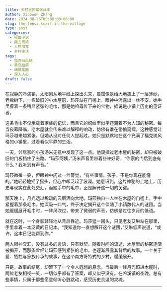 ```yaml
---
title: 乡村里的紧张丝巾
author: Xiaowen Zhang
date: 2024-08-26T09:00:00+08:00
slug: the-tense-scarf-in-the-village
type: post
categories:
  - 短篇小说
  - 南方哥特
  - 人物描写
  - 乡村生活
tags:
  - 福克纳风格
  - 悬念结局
  - 细腻笔触
  - 深入人心
draft: false
---
```


在寂静的冷溪镇，太阳刚从地平线上探出头来，晨霭像是给大地披上了一层薄纱。老橡树下，一栋破旧的小木屋前，玛莎站在门槛上，眼神中流露出一丝不安。她手里攥着一条稍显紧张的毛巾，那是她祖母传下来的宝物，据说是小镇上历史的见证者。

这条毛巾不仅承载着家族的记忆，而且它的织纹里似乎还藏着不为人知的秘密。每当夜幕降临，老木屋就会传来难以解释的响动，仿佛有谁在偷偷窥探。这种感觉让玛莎越来越紧张，但她从没对任何人提起过。她只是默默地在这个充满了福克纳风格的小镇里，过着看似平静的生活。

一天，邻居家的小孩汤米无意中发现了这一点。他窥探过老木屋的秘密，却只被破旧的门板挡住了去路。“玛莎阿姨，”汤米声音里带着些许好奇，“你家的门后到底有什么？我听到有声音。”

玛莎微微一笑，但眼神中闪过一丝警觉，“有些事情，孩子，不是你现在能懂的。”她轻轻地摇了摇头，但心中却泛起了波澜。她意识到，这片神秘的土地上，历史与现实在此处交汇，而她手中的毛巾，正是解开这一切的关键。

那天晚上，月光透过稀疏的云层洒向大地。玛莎独自一人坐在木屋的门槛上，手中紧握着那条毛巾。她深吸一口气，终于决定揭开这个伴随了小镇数代人的谜团。当她缓缓展开毛巾时，一阵风吹过，带来了微弱的声音，仿佛是过往岁月的低语。

就在这时，一个身影轻轻地从背后靠近。玛莎猛一回头，只见老友艾琳站在那里，手里拿着一本泛黄的日记本。“我知道你一直想解开这个谜团，”艾琳低声说道，“或许，这本日记能帮到你。”

两人眼神交汇，没有过多的言语，只有默契。随着时间的流逝，木屋里的秘密逐渐被揭开，而那条曾经让玛莎感到紧张的毛巾，也逐渐展露其背后的故事。一个关于爱、牺牲与家族传承的故事，在这个南方哥特式的乡村，缓缓展开。

只是，故事的结尾，却留下了一个令人遐想的悬念。当最后一缕月光照进木屋时，两位老友相视一笑，一切似乎都有了答案，却又似乎没有。在冷溪镇的夜晚，总有些事情，只属于那些愿意倾听心脏跳动，感受历史余温的灵魂。

---